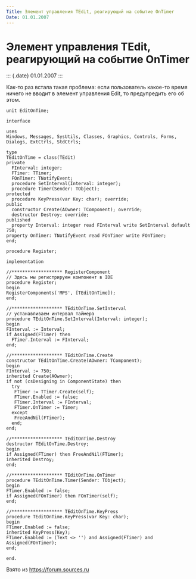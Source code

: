 ```yaml
---
Title: Элемент управления TEdit, реагирующий на событие OnTimer
Date: 01.01.2007
---
```



Элемент управления TEdit, реагирующий на событие OnTimer
========================================================

::: {.date}
01.01.2007
:::

Как-то раз встала такая проблема: если пользователь какое-то время
ничего не вводит в элемент управления Edit, то предупредить его об этом.

    unit EditOnTime; 
     
    interface 
     
    uses 
    Windows, Messages, SysUtils, Classes, Graphics, Controls, Forms, Dialogs, ExtCtrls, StdCtrls; 
     
    type 
    TEditOnTime = class(TEdit) 
    private 
      FInterval: integer; 
      FTimer: TTimer; 
      FOnTimer: TNotifyEvent; 
      procedure SetInterval(Interval: integer); 
      procedure Timer(Sender: TObject); 
    protected 
      procedure KeyPress(var Key: char); override; 
    public 
      constructor Create(AOwner: TComponent); override; 
      destructor Destroy; override; 
    published 
      property Interval: integer read FInterval write SetInterval default 750; 
    property OnTimer: TNotifyEvent read FOnTimer write FOnTimer; 
    end; 
     
    procedure Register; 
     
    implementation 
     
    //******************* RegisterComponent 
    // Здесь мы регистрируем компонент в IDE 
    procedure Register; 
    begin 
    RegisterComponents('MPS', [TEditOnTime]); 
    end; 
     
    //******************* TEditOnTime.SetInterval 
    // устанавливаем интервал таймера 
    procedure TEditOnTime.SetInterval(Interval: integer); 
    begin 
    FInterval := Interval; 
    if Assigned(FTimer) then 
      FTimer.Interval := FInterval; 
    end; 
     
    //******************* TEditOnTime.Create 
    constructor TEditOnTime.Create(AOwner: TComponent); 
    begin 
    FInterval := 750; 
    inherited Create(AOwner); 
    if not (csDesigning in ComponentState) then 
      try 
       FTimer := TTimer.Create(self); 
       FTimer.Enabled := false; 
       FTimer.Interval := FInterval; 
       FTimer.OnTimer := Timer; 
      except 
       FreeAndNil(FTimer); 
      end; 
    end; 
     
    //******************* TEditOnTime.Destroy 
    destructor TEditOnTime.Destroy; 
    begin 
    if Assigned(FTimer) then FreeAndNil(FTimer); 
    inherited Destroy; 
    end; 
     
    //******************* TEditOnTime.OnTimer 
    procedure TEditOnTime.Timer(Sender: TObject); 
    begin 
    FTimer.Enabled := false; 
    if Assigned(FOnTimer) then FOnTimer(self); 
    end; 
     
    //******************* TEditOnTime.KeyPress 
    procedure TEditOnTime.KeyPress(var Key: char); 
    begin 
    FTimer.Enabled := false; 
    inherited KeyPress(Key); 
    FTimer.Enabled := (Text <> '') and Assigned(FTimer) and Assigned(FOnTimer); 
    end; 
     
    end.

Взято из <https://forum.sources.ru>
